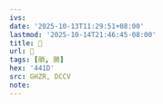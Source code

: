 ```yaml
---
ivs:
date: '2025-10-13T11:29:51+08:00'
lastmod: '2025-10-14T21:46:45-08:00'
title: 󰣙
url: 󰣙
tags: [䐝, 䐝]
hex: '441D'
src: GHZR, DCCV
note:
---
```


